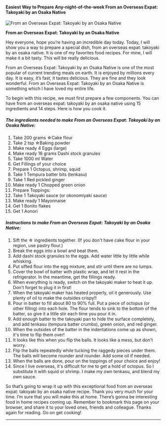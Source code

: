             

#### Easiest Way to Prepare Any-night-of-the-week From an Overseas Expat: Takoyaki by an Osaka Native

![From an Overseas Expat: Takoyaki by an Osaka Native](https://img-global.cpcdn.com/recipes/5222405015339008/751x532cq70/from-an-overseas-expat-takoyaki-by-an-osaka-native-recipe-main-photo.jpg)

**From an Overseas Expat: Takoyaki by an Osaka Native**

Hey everyone, hope you’re having an incredible day today. Today, I will show you a way to prepare a special dish, from an overseas expat: takoyaki by an osaka native. It is one of my favorites food recipes. For mine, I will make it a bit tasty. This will be really delicious.

From an Overseas Expat: Takoyaki by an Osaka Native is one of the most popular of current trending meals on earth. It is enjoyed by millions every day. It is easy, it’s fast, it tastes delicious. They are fine and they look wonderful. From an Overseas Expat: Takoyaki by an Osaka Native is something which I have loved my entire life.

To begin with this recipe, we must first prepare a few components. You can have from an overseas expat: takoyaki by an osaka native using 15 ingredients and 14 steps. Here is how you cook it.

##### The ingredients needed to make From an Overseas Expat: Takoyaki by an Osaka Native:

1.  Take 200 grams ☆Cake flour
2.  Take 2 tsp ☆Baking powder
3.  Make ready 4 Eggs (large)
4.  Make ready 16 grams Dashi stock granules
5.  Take 1000 ml Water
6.  Get Fillings of your choice
7.  Prepare 1 Octopus, shrimp, squid
8.  Take 1 Tempura batter bits (tenkasu)
9.  Take 1 Red pickled ginger
10.  Make ready 1 Chopped green onion
11.  Prepare Toppings:
12.  Take 1 Takoyaki sauce (or okonomiyaki sauce)
13.  Make ready 1 Mayonnaise
14.  Get 1 Bonito flakes
15.  Get 1 Aonori

##### Instructions to make From an Overseas Expat: Takoyaki by an Osaka Native:

1.  Sift the ☆ ingredients together. (If you don't have cake flour in your region, use pastry flour.)
2.  Break the eggs into a bowl and beat them.
3.  Add dashi stock granules to the eggs. Add water little by little while whisking.
4.  Put sifted flour into the egg mixture, and stir until there are no lumps.
5.  Cover the bowl of batter with plastic wrap, and let it rest in the refrigerator. In the meantime, get the fillings ready.
6.  When everything is ready, switch on the takoyaki maker to heat it up. Don't forget to plug it in first!
7.  When the takoyaki maker has heated properly, oil it generously. Use plenty of oil to make the outsides crispy!!
8.  Pour in batter to fill about 80 to 90% full. Put a piece of octopus (or other filling) into each hole. The flour tends to sink to the bottom of the batter, so give it a little stir each time you pour it in.
9.  Add enough batter to the takoyaki pan to hide the surface completely, and add tenkasu (tempura batter crumbs), green onion, and red ginger.
10.  When the outsides of the batter in the indentations come up as shown, it's time to flip them over!
11.  It looks like this when you flip the balls. It looks like a mess, but don't worry.
12.  Flip the balls repeatedly while tucking the raggedy pieces under them. The balls will become rounder and rounder. Add some oil if needed.
13.  When the balls are done, pour on the toppings of your choice and enjoy!
14.  Since I live overseas, it's difficult for me to get a hold of octopus. So I substitute it with squid or shrimp. I make my own tenkasu, and blend my own sauce.

So that’s going to wrap it up with this exceptional food from an overseas expat: takoyaki by an osaka native recipe. Thank you very much for your time. I’m sure that you will make this at home. There’s gonna be interesting food in home recipes coming up. Remember to bookmark this page on your browser, and share it to your loved ones, friends and colleague. Thanks again for reading. Go on get cooking!

* * *